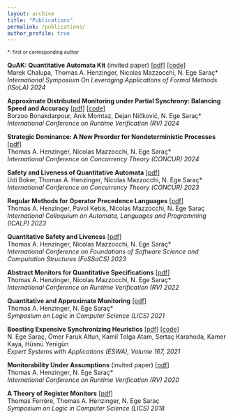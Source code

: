 ```yaml
---
layout: archive
title: "Publications"
permalink: /publications/
author_profile: true
---
```


<span style="font-size:80%;">\*: first or corresponding author</span>

**QuAK: Quantitative Automata Kit** (invited paper) [[pdf]](https://egesarac.github.io/files/isola24.pdf) [[code]](https://github.com/ista-vamos/QuAK)\
Marek Chalupa, Thomas A. Henzinger, Nicolas Mazzocchi, N. Ege Saraç\*\
*International Symposium On Leveraging Applications of Formal Methods (ISoLA) 2024*

**Approximate Distributed Monitoring under Partial Synchrony: Balancing Speed and Accuracy** [[pdf]](https://egesarac.github.io/files/rv24.pdf) [[code]](https://github.com/egesarac/ApxDistMon)\
Borzoo Bonakdarpour, Anik Momtaz, Dejan Ničković, N. Ege Saraç\*\
*International Conference on Runtime Verification (RV) 2024*

**Strategic Dominance: A New Preorder for Nondeterministic Processes** [[pdf]](https://egesarac.github.io/files/concur24.pdf)\
Thomas A. Henzinger, Nicolas Mazzocchi, N. Ege Saraç\*\
*International Conference on Concurrency Theory (CONCUR) 2024*

**Safety and Liveness of Quantitative Automata** [[pdf]](https://egesarac.github.io/files/concur23.pdf)\
Udi Boker, Thomas A. Henzinger, Nicolas Mazzocchi, N. Ege Saraç\*\
*International Conference on Concurrency Theory (CONCUR) 2023*

**Regular Methods for Operator Precedence Languages** [[pdf]](https://egesarac.github.io/files/icalp23.pdf)\
Thomas A. Henzinger, Pavol Kebis, Nicolas Mazzocchi, N. Ege Saraç\
*International Colloquium on Automata, Languages and Programming (ICALP) 2023*

**Quantitative Safety and Liveness** [[pdf]](https://egesarac.github.io/files/fossacs23.pdf)\
Thomas A. Henzinger, Nicolas Mazzocchi, N. Ege Saraç\*\
*International Conference on Foundations of Software Science and Computation Structures (FoSSaCS) 2023*

**Abstract Monitors for Quantitative Specifications** [[pdf]](https://egesarac.github.io/files/rv22.pdf)\
Thomas A. Henzinger, Nicolas Mazzocchi, N. Ege Saraç\*\
*International Conference on Runtime Verification (RV) 2022*

**Quantitative and Approximate Monitoring** [[pdf]](https://egesarac.github.io/files/lics21.pdf)\
Thomas A. Henzinger, N. Ege Saraç\*\
*Symposium on Logic in Computer Science (LICS) 2021*

**Boosting Expensive Synchronizing Heuristics** [[pdf]](https://egesarac.github.io/files/eswa21.pdf) [[code]](https://bitbucket.org/egesarac/boostexpsyncheur)\
N. Ege Saraç, Ömer Faruk Altun, Kamil Tolga Atam, Sertaç Karahoda, Kamer Kaya, Hüsnü Yenigün\
*Expert Systems with Applications (ESWA), Volume 167, 2021*

**Monitorability Under Assumptions** (invited paper) [[pdf]](https://egesarac.github.io/files/rv20.pdf)\
Thomas A. Henzinger, N. Ege Saraç\*\
*International Conference on Runtime Verification (RV) 2020*

**A Theory of Register Monitors** [[pdf]](https://egesarac.github.io/files/lics18.pdf)\
Thomas Ferrère, Thomas A. Henzinger, N. Ege Saraç\
*Symposium on Logic in Computer Science (LICS) 2018*

